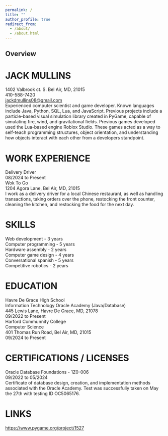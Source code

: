 ```yaml
---
permalink: /
title: ""
author_profile: true
redirect_from: 
  - /about/
  - /about.html
---
```


## Overview
# JACK MULLINS
1402 Valbrook ct. S. Bel Air, MD, 21015\
410-588-7420\
jackdmullins08@gmail.com\
Experienced computer scientist and game developer. Known languages include Java, Python, SQL, Lua, and JavaScript.
Previous projects include a particle-based visual simulation library created in PyGame, capable of simulating fire, wind,
and gravitational fields. Previous games developed used the Lua-based engine Roblox Studio. These games acted as a
way to self-teach programming structures, object orientation, and understanding how objects interact with each other from
a developers standpoint.
# WORK EXPERIENCE
Delivery Driver\
08/2024 to Present\
Wok To Go\
1204 Agora Lane, Bel Air, MD, 21015\
I work as a delivery driver for a local Chinese restaurant, as well as handling transactions, taking orders over the phone,
restocking the front counter, cleaning the kitchen, and restocking the food for the next day.
# SKILLS
Web development - 3 years\
Computer programming - 5 years\
Hardware assembly - 2 years\
Computer game design - 4 years\
Conversational spanish - 5 years\
Competitive robotics - 2 years
# EDUCATION
Havre De Grace High School\
Information Technology Oracle Academy (Java/Database)\
445 Lewis Lane, Havre De Grace, MD, 21078\
09/2022 to Present\
Harford Communnity College\
Computer Science\
401 Thomas Run Road, Bel Air, MD, 21015\
09/2024 to Present
# CERTIFICATIONS / LICENSES
Oracle Database Foundations - 1Z0-006\
09/2022 to 05/2024\
Certificate of database design, creation, and implementation methods associated with the Oracle Academy. Test was
successfully taken on May the 27th with testing ID OC5065176.
# LINKS
https://www.pygame.org/project/1527
